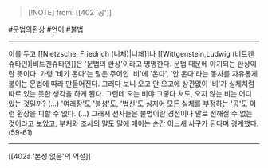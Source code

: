  > [!NOTE] from: [[402 '공']]

#문법의환상 #언어 #불법 

--- 
이를 두고 [[Nietzsche, Friedrich (니체)|니체]]나 [[Wittgenstein,Ludwig (비트겐슈타인)|비트겐슈타인]]은 '문법의 환상'이라고 명명한다. 문법 때문에 야기되는 환상이란 뜻이다. 가령 '비가 온다'는 말은 주어인 '비'에 '온다', '안 온다'라는 동사를 자유롭게 붙이는 문법에 따라 만들어진다. 그러다 보니 오고 안 오고에 상관없이 '비'가 실체처럼 따로 있는 듯한 생각을 하게 된다. 그런데 오는 비야 그렇다 쳐도, 오지 않는 비는 어디 있는 것일까? (...) '여래장'도 '불성'도, '법신'도 심지어 모든 실체를 부정하는 '공'도 이런 환상을 피할 수 없다. (...) 그래서 선사들은 불법이란 경전이나 말로 전해질 수 없는 것이라고 보았고, 부처와 조사의 말도 말에 매이는 순간 어느새 사구가 된다며 경계했다. (59-61)


--- 
[[402a '본성 없음'의 역설]]